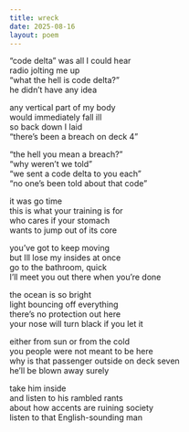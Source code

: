 ```yaml
---
title: wreck
date: 2025-08-16
layout: poem
---
```

“code delta” was all I could hear  
radio jolting me up  
“what the hell is code delta?”   
he didn’t have any idea  

any vertical part of my body  
would immediately fall ill  
so back down I laid  
“there’s been a breach on deck 4”  

“the hell you mean a breach?”  
“why weren’t we told”  
“we sent a code delta to you each”  
“no one’s been told about that code”   

it was go time  
this is what your training is for  
who cares if your stomach  
wants to jump out of its core  

you’ve got to keep moving  
but Ill lose my insides at once  
go to the bathroom, quick  
I’ll meet you out there when you’re done  

the ocean is so bright   
light bouncing off everything  
there’s no protection out here  
your nose will turn black if you let it  

either from sun or from the cold  
you people were not meant to be here  
why is that passenger outside on deck seven  
he’ll be blown away surely   

take him inside  
and listen to his rambled rants  
about how accents are ruining society  
listen to that English-sounding man  


